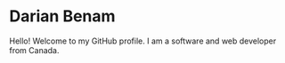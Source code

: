 # Darian Benam

Hello! Welcome to my GitHub profile. I am a software and web developer from Canada.
